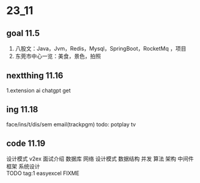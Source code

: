 # 23_11

## goal 11.5  
1. 八股文：Java，Jvm，Redis，Mysql，SpringBoot，RocketMq ，项目
2. 东莞市中心一览：美食，景色，拍照

## nextthing 11.16
1.extension ai chatgpt
 get 
 
## ing 11.18
face/ins/t/dis/sem
email(trackpgm)
 todo: potplay tv

## code 11.19
设计模式 v2ex 面试介绍 
数据库   网络  设计模式
数据结构  并发  算法  架构
中间件 框架    系统设计    
TODO tag:1 easyexcel 
FIXME 